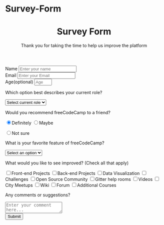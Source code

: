 # Survey-Form
<div class="container">
  <header class="header">
    <h1 id="title" class="text-center">Survey Form</h1>
    <p id="description" class="description text-center">
      Thank you for taking the time to help us improve the platform
    </p>
  </header>
  <form id="survey-form">
    <div class="form-group">
      <label id="name-label" for="name">Name</label>
      <input
        type="text"
        name="name"
        id="name"
        class="form-control"
        placeholder="Enter your name"
        required
      />
    </div>
    <div class="form-group">
      <label id="email-label" for="email">Email</label>
      <input
        type="email"
        name="email"
        id="email"
        class="form-control"
        placeholder="Enter your Email"
        required
      />
    </div>
    <div class="form-group">
      <label id="number-label" for="number"
        >Age<span class="clue">(optional)</span></label
      >
      <input
        type="number"
        name="age"
        id="number"
        min="10"
        max="99"
        class="form-control"
        placeholder="Age"
      />
    </div>
    <div class="form-group">
      <p>Which option best describes your current role?</p>
      <select id="dropdown" name="role" class="form-control" required>
        <option disabled selected value>Select current role</option>
        <option value="student">Student</option>
        <option value="job">Full Time Job</option>
        <option value="learner">Full Time Learner</option>
        <option value="preferNo">Prefer not to say</option>
        <option value="other">Other</option>
      </select>
    </div>

  <div class="form-group">
      <p>Would you recommend freeCodeCamp to a friend?</p>
      <label>
        <input
          name="user-recommend"
          value="definitely"
          type="radio"
          class="input-radio"
          checked
        />Definitely</label
      >
      <label>
        <input
          name="user-recommend"
          value="maybe"
          type="radio"
          class="input-radio"
        />Maybe</label
      >

   <label
        ><input
          name="user-recommend"
          value="not-sure"
          type="radio"
          class="input-radio"
        />Not sure</label
      >
    </div>

   <div class="form-group">
      <p>
        What is your favorite feature of freeCodeCamp?
      </p>
      <select id="most-like" name="mostLike" class="form-control" required>
        <option disabled selected value>Select an option</option>
        <option value="challenges">Challenges</option>
        <option value="projects">Projects</option>
        <option value="community">Community</option>
        <option value="openSource">Open Source</option>
      </select>
    </div>

  <div class="form-group">
      <p>
        What would you like to see improved?
        <span class="clue">(Check all that apply)</span>
      </p>

   <label
        ><input
          name="prefer"
          value="front-end-projects"
          type="checkbox"
          class="input-checkbox"
        />Front-end Projects</label
      >
      <label>
        <input
          name="prefer"
          value="back-end-projects"
          type="checkbox"
          class="input-checkbox"
        />Back-end Projects</label
      >
      <label
        ><input
          name="prefer"
          value="data-visualization"
          type="checkbox"
          class="input-checkbox"
        />Data Visualization</label
      >
      <label
        ><input
          name="prefer"
          value="challenges"
          type="checkbox"
          class="input-checkbox"
        />Challenges</label
      >
      <label
        ><input
          name="prefer"
          value="open-source-community"
          type="checkbox"
          class="input-checkbox"
        />Open Source Community</label
      >
      <label
        ><input
          name="prefer"
          value="gitter-help-rooms"
          type="checkbox"
          class="input-checkbox"
        />Gitter help rooms</label
      >
      <label
        ><input
          name="prefer"
          value="videos"
          type="checkbox"
          class="input-checkbox"
        />Videos</label
      >
      <label
        ><input
          name="prefer"
          value="city-meetups"
          type="checkbox"
          class="input-checkbox"
        />City Meetups</label
      >
      <label
        ><input
          name="prefer"
          value="wiki"
          type="checkbox"
          class="input-checkbox"
        />Wiki</label
      >
      <label
        ><input
          name="prefer"
          value="forum"
          type="checkbox"
          class="input-checkbox"
        />Forum</label
      >
      <label
        ><input
          name="prefer"
          value="additional-courses"
          type="checkbox"
          class="input-checkbox"
        />Additional Courses</label
      >
    </div>

  <div class="form-group">
      <p>Any comments or suggestions?</p>
      <textarea
        id="comments"
        class="input-textarea"
        name="comment"
        placeholder="Enter your comment here..."
      ></textarea>
    </div>

   <div class="form-group">
      <button type="submit" id="submit" class="submit-button">
        Submit
      </button>
    </div>
  </form>
</div>
